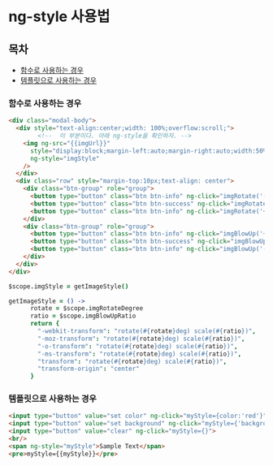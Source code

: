 # ng-style 사용법

## 목차

- [함수로 사용하는 경우](ng-style.md#%ED%95%A8%EC%88%98%EB%A1%9C-%EC%82%AC%EC%9A%A9%ED%95%98%EB%8A%94-%EA%B2%BD%EC%9A%B0)
- [템플릿으로 사용하는 경우](ng-style.md#%ED%85%9C%ED%94%8C%EB%A6%BF%EC%9C%BC%EB%A1%9C-%EC%82%AC%EC%9A%A9%ED%95%98%EB%8A%94-%EA%B2%BD%EC%9A%B0)

### 함수로 사용하는 경우

``` html
<div class="modal-body">
  <div style="text-align:center;width: 100%;overflow:scroll;">
		<!--  이 부분이다. 아래 ng-style을 확인하자. -->
    <img ng-src="{{imgUrl}}"
      style="display:block;margin-left:auto;margin-right:auto;width:50%;"
      ng-style="imgStyle"
    />
  </div>
  <div class="row" style="margin-top:10px;text-align: center">
    <div class="btn-group" role="group">
      <button type="button" class="btn btn-info" ng-click="imgRotate('-90')">{{ "ad::좌 90도 회전" | i18next }}</button>
      <button type="button" class="btn btn-success" ng-click="imgRotate('origin')">{{ "ad::원본" | i18next }}</button>
      <button type="button" class="btn btn-info" ng-click="imgRotate('+90')">{{ "ad::우 90도 회전" | i18next }}</button>
    </div>
    <div class="btn-group" role="group">
      <button type="button" class="btn btn-info" ng-click="imgBlowUp('+0.2')">{{ "ad::확대" | i18next }}</button>
      <button type="button" class="btn btn-success" ng-click="imgBlowUp('origin')">{{ "ad::원본" | i18next }}</button>
      <button type="button" class="btn btn-info" ng-click="imgBlowUp('-0.2')">{{ "ad::축소" | i18next }}</button>
    </div>
  </div>
</div>
```

``` coffee
$scope.imgStyle = getImageStyle()

getImageStyle = () ->
      rotate = $scope.imgRotateDegree
      ratio = $scope.imgBlowUpRatio
      return {
        "-webkit-transform": "rotate(#{rotate}deg) scale(#{ratio})",
        "-moz-transform": "rotate(#{rotate}deg) scale(#{ratio})",
        "-o-transform": "rotate(#{rotate}deg) scale(#{ratio})",
        "-ms-transform": "rotate(#{rotate}deg) scale(#{ratio})",
        "transform": "rotate(#{rotate}deg) scale(#{ratio})",
        "transform-origin": "center"
      }
```

### 템플릿으로 사용하는 경우

``` html
<input type="button" value="set color" ng-click="myStyle={color:'red'}">
<input type="button" value="set background" ng-click="myStyle={'background-color':'blue'}">
<input type="button" value="clear" ng-click="myStyle={}">
<br/>
<span ng-style="myStyle">Sample Text</span>
<pre>myStyle={{myStyle}}</pre>
```
